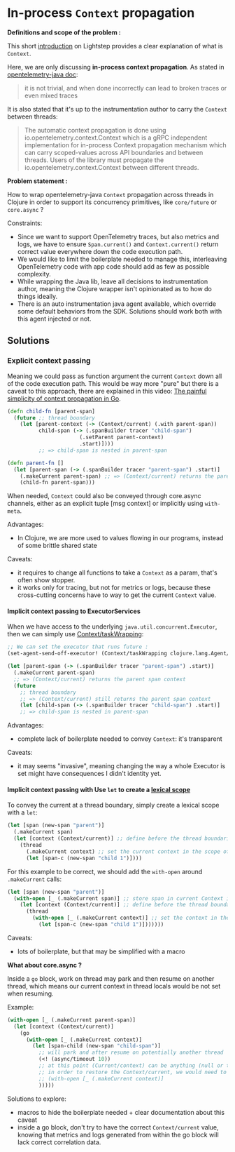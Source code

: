 # In-process `Context` propagation

**Definitions and scope of the problem :**

This short [introduction](https://opentelemetry.lightstep.com/core-concepts/context-propagation/) on Lightstep provides a clear explanation of what is `Context`.

Here, we are only discussing **in-process context propagation**. As stated in [opentelemetry-java doc](https://github.com/open-telemetry/opentelemetry-java/blob/main/context/src/main/java/io/opentelemetry/context/Context.java#L67):
> it is not trivial, and when done incorrectly can lead to broken traces or even mixed traces

It is also stated that it's up to the instrumentation author to carry the `Context` between threads:
> The automatic context propagation is done using io.opentelemetry.context.Context which is a gRPC independent implementation for in-process Context propagation mechanism which can carry scoped-values across API boundaries and between threads. Users of the library must propagate the io.opentelemetry.context.Context between different threads.

**Problem statement :**

How to wrap opentelemetry-java `Context` propagation across threads in Clojure in order to support its concurrency primitives, like `core/future` or `core.async` ?

Constraints:
- Since we want to support OpenTelemetry traces, but also metrics and logs, we have to ensure `Span.current()` and `Context.current()` return correct value everywhere down the code execution path.
- We would like to limit the boilerplate needed to manage this, interleaving OpenTelemetry code with app code should add as few as possible complexity.
- While wrapping the Java lib, leave all decisions to instrumentation author, meaning the Clojure wrapper isn't opinionated as to how do things ideally.
- There is an auto instrumentation java agent available, which override some default behaviors from the SDK. Solutions should work both with this agent injected or not. 

## Solutions

### Explicit context passing

Meaning we could pass as function argument the current `Context` down all of the code execution path. This would be way more "pure" but there is a caveat to this approach, there are explained in this video: [The painful simplicity of context propagation in Go](https://www.youtube.com/watch?v=g4ShnfmHTs4).

```clojure
(defn child-fn [parent-span]
  (future ;; thread boundary
    (let [parent-context (-> (Context/current) (.with parent-span))
          child-span (-> (.spanBuilder tracer "child-span")
                       (.setParent parent-context)
                       .start)])))
          ;; => child-span is nested in parent-span 

(defn parent-fn []
  (let [parent-span (-> (.spanBuilder tracer "parent-span") .start)]
    (.makeCurrent parent-span) ;; => (Context/current) returns the parent span context
    (child-fn parent-span)))
```

When needed, `Context` could also be conveyed through core.async channels, either as an explicit tuple [msg context] or implicitly using `with-meta`. 

Advantages:
- In Clojure, we are more used to values flowing in our programs, instead of some brittle shared state 

Caveats:
- it requires to change all functions to take a `Context` as a param, that's often show stopper.
- it works only for tracing, but not for metrics or logs, because these cross-cutting concerns have to way to get the current `Context` value.

#### Implicit context passing to ExecutorServices

When we have access to the underlying `java.util.concurrent.Executor`, then we can simply use [Context/taskWrapping](https://github.com/open-telemetry/opentelemetry-java/blob/main/context/src/main/java/io/opentelemetry/context/Context.java#L114):

```clojure
;; We can set the executor that runs future : 
(set-agent-send-off-executor! (Context/taskWrapping clojure.lang.Agent/soloExecutor))

(let [parent-span (-> (.spanBuilder tracer "parent-span") .start)]
  (.makeCurrent parent-span)
  ;; => (Context/current) returns the parent span context
  (future
    ;; thread boundary
    ;; => (Context/current) still returns the parent span context
    (let [child-span (-> (.spanBuilder tracer "child-span") .start)]
    ;; => child-span is nested in parent-span 
```

Advantages:
- complete lack of boilerplate needed to convey `Context`: it's transparent

Caveats:
- it may seems "invasive", meaning changing the way a whole Executor is set might have consequences I didn't identity yet.

#### Implicit context passing with Use `let` to create a [lexical scope](https://clojure.org/guides/learn/functions#_locals_and_closures)

To convey the current at a thread boundary, simply create a lexical scope with a `let`: 
```clojure
(let [span (new-span "parent")]
  (.makeCurrent span)
  (let [context (Context/current)] ;; define before the thread boundarie a lexical binding to the context
    (thread
      (.makeCurrent context) ;; set the current context in the scope of the new thread
      (let [span-c (new-span "child 1")])))
```
For this example to be correct, we should add the `with-open` around `.makeCurrent` calls:

```clojure
(let [span (new-span "parent")]
  (with-open [_ (.makeCurrent span)] ;; store span in current Context in a thread-local
    (let [context (Context/current)] ;; define before the thread boundarie a lexical binding to the context
      (thread
        (with-open [_ (.makeCurrent context)] ;; set the context in the scope of the new thread, that will be cleaned-up after the with-open
          (let [span-c (new-span "child 1")]))))))
```

Caveats:
- lots of boilerplate, but that may be simplified with a macro

**What about core.async ?**

Inside a `go` block, work on thread may park and then resume on another thread, which means our current context in thread locals would be not set when resuming.

Example:
```clojure
(with-open [_ (.makeCurrent parent-span)]                      
  (let [context (Context/current)]
    (go
      (with-open [_ (.makeCurrent context)]
        (let [span-child (new-span "child-span")]
          ;; will park and after resume on potentially another thread
          (<! (async/timeout 10))
          ;; at this point (Current/context) can be anything (null or the one from another code execution)
          ;; in order to restore the Context/current, we would need to call again :
          ;; (with-open [_ (.makeCurrent context)]
          )))))
```

Solutions to explore:
- macros to hide the boilerplate needed + clear documentation about this caveat
- inside a go block, don't try to have the correct `Context/current` value, knowing that metrics and logs generated from within the go block will lack correct correlation data.

